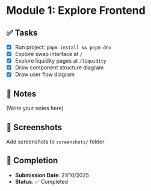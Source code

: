 # Module 1: Explore Frontend

## ✅ Tasks

- [x] Run project: `pnpm install && pnpm dev`
- [x] Explore swap interface at `/`
- [x] Explore liquidity pages at `/liquidity`
- [x] Draw component structure diagram
- [x] Draw user flow diagram

## 📝 Notes

(Write your notes here)

## 📸 Screenshots

Add screenshots to `screenshots/` folder

## 📅 Completion

- **Submission Date**: 21/10/2025
- **Status**: ✅ Completed

